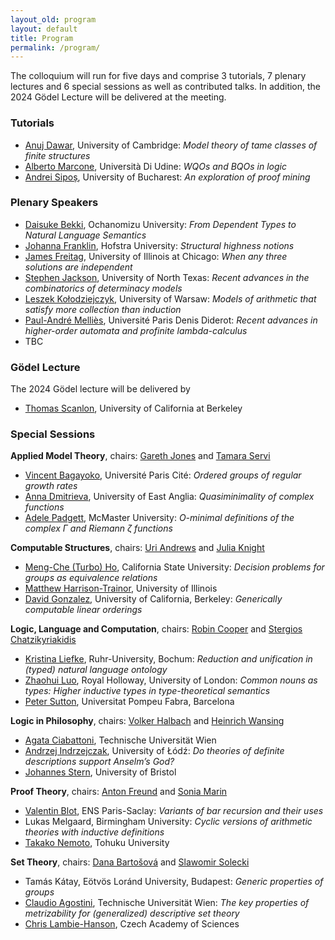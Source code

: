```yaml
---
layout_old: program
layout: default
title: Program
permalink: /program/
---
```


The colloquium will run for five days and comprise 3 tutorials, 7 plenary lectures and 6 special sessions as well as contributed talks. In addition, the 2024 Gödel Lecture will be delivered at the meeting.

### Tutorials

 - [Anuj Dawar](https://www.cst.cam.ac.uk/people/ad260), University of Cambridge: _Model theory of tame classes of finite structures_
 - [Alberto Marcone](https://users.dimi.uniud.it/~alberto.marcone/), Università Di Udine: _WQOs and BQOs in logic_
 - [Andrei Sipoș](https://cs.unibuc.ro/~asipos/), University of Bucharest: _An exploration of proof mining_

### Plenary Speakers

 - [Daisuke Bekki](https://daisukebekki.github.io/), Ochanomizu University: _From Dependent Types to Natural Language Semantics_
 - [Johanna Franklin](http://johannafranklin.net/), Hofstra University: _Structural highness notions_
 - [James Freitag](https://homepages.math.uic.edu/~freitag/), University of Illinois at Chicago: _When any three solutions are independent_
 - [Stephen Jackson](https://www.math.unt.edu/~sjackson/), University of North Texas: _Recent advances in the combinatorics of determinacy models_
 - [Leszek Kołodziejczyk](https://www.mimuw.edu.pl/~lak/), University of Warsaw: _Models of arithmetic that satisfy more collection than induction_
 - [Paul-André Melliès](https://www.irif.fr/~mellies/), Université Paris Denis Diderot: _Recent advances in higher-order automata and profinite lambda-calculus_
 - TBC

### Gödel Lecture

The 2024 Gödel lecture will be delivered by

- [Thomas Scanlon](https://math.berkeley.edu/~scanlon/), University of California at Berkeley

### Special Sessions

**Applied Model Theory**, chairs: [Gareth Jones](https://personalpages.manchester.ac.uk/staff/Gareth.Jones-3/index.php) and [Tamara Servi](https://tamaraservi.github.io/)

- [Vincent Bagayoko](https://vincentbagayoko.neocities.org), Université Paris Cité: _Ordered groups of regular growth rates_
- [Anna Dmitrieva](https://research-portal.uea.ac.uk/en/persons/anna-dmitrieva), University of East Anglia: _Quasiminimality of complex functions_
- [Adele Padgett](https://sites.google.com/view/adele-padgett/home), McMaster University: _O-minimal definitions of the complex Γ and Riemann ζ functions_
    

**Computable Structures**, chairs: [Uri Andrews](https://uriandrews.netlify.app/) and [Julia Knight](https://math.nd.edu/people/faculty/julia-knight/)

- [Meng-Che (Turbo) Ho](https://sites.google.com/view/turboho/homepage), California State University: _Decision problems for groups as equivalence relations_
- [Matthew Harrison-Trainor](http://homepages.math.uic.edu/~mht/), University of Illinois
- [David Gonzalez](https://www.davidgonzalezlogic.com), University of California, Berkeley: _Generically computable linear orderings_


**Logic, Language and Computation**, chairs: [Robin Cooper](https://sites.google.com/view/robincooper) and [Stergios Chatzikyriakidis](https://www.stergioschatzikyriakidis.com/)

- [Kristina Liefke](https://www.ruhr-uni-bochum.de/phil-inf/), Ruhr-University, Bochum: _Reduction and unification in (typed) natural language ontology_
- [Zhaohui Luo](https://www.cs.rhul.ac.uk/home/zhaohui/), Royal Holloway, University of London: _Common nouns as types: Higher inductive types in type-theoretical semantics_
- [Peter Sutton](https://peter-sutton.github.io/), Universitat Pompeu Fabra, Barcelona


**Logic in Philosophy**, chairs: [Volker Halbach](https://users.ox.ac.uk/~sfop0114/) and [Heinrich Wansing](https://www.pe.ruhr-uni-bochum.de/philosophie/i/logic/index.html.en)

- [Agata Ciabattoni](https://www.logic.at/staff/agata/), Technische Universität Wien
- [Andrzej Indrzejczak](https://www.filozofia.uni.lodz.pl/en/translate-to-english-andrzej-indrzejczak), University of Łódź: _Do theories of definite descriptions support Anselm’s God?_
- [Johannes Stern](https://johannesstern.github.io), University of Bristol


**Proof Theory**, chairs: [Anton Freund](https://www.mathematik.uni-wuerzburg.de/mathematicallogic/team/freund-anton/) and [Sonia Marin](https://filipendule.github.io/)

- [Valentin Blot](https://valentinblot.org/pro/), ENS Paris-Saclay: _Variants of bar recursion and their uses_
- Lukas Melgaard, Birmingham University: _Cyclic versions of arithmetic theories with inductive definitions_
- [Takako Nemoto](https://researchmap.jp/nemototakako?lang=en), Tohuku University


**Set Theory**, chairs: [Dana Bartošová](https://people.clas.ufl.edu/dbartosova/) and [Slawomir Solecki](https://math.cornell.edu/slawomir-solecki)

- Tamás Kátay, Eötvös Loránd University, Budapest: _Generic properties of groups_
- [Claudio Agostini](https://sites.google.com/view/claudioagostiniswebsite), Technische Universität Wien: _The key properties of metrizability for (generalized) descriptive set theory_
- [Chris Lambie-Hanson](https://users.math.cas.cz/~lambiehanson/), Czech Academy of Sciences

